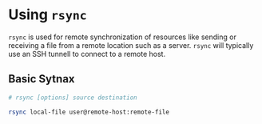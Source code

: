 # Using ```rsync```
```rsync``` is used for remote synchronization of resources like sending or receiving a file from a remote location such as a server. ```rsync``` will typically use an SSH tunnell to connect to a remote host.

## Basic Sytnax
```bash
# rsync [options] source destination

rsync local-file user@remote-host:remote-file
```
